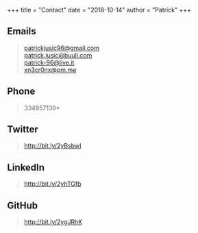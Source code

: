 +++
title = "Contact"
date = "2018-10-14"
author = "Patrick"
+++

## Emails
> patrickjusic96@gmail.com  
> patrick.jusic@buull.com  
> patrick-96@live.it  
> xn3cr0nx@pm.me  

## Phone
> 334857139*

## Twitter
> http://bit.ly/2yBsbwI

## LinkedIn
> http://bit.ly/2yhTGfb

## GitHub
> http://bit.ly/2ygJRhK
